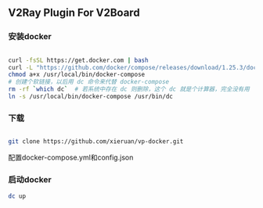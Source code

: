## V2Ray Plugin For V2Board
### 安装docker
  
```bash

curl -fsSL https://get.docker.com | bash
curl -L "https://github.com/docker/compose/releases/download/1.25.3/docker-compose-$(uname -s)-$(uname -m)" -o /usr/local/bin/docker-compose
chmod a+x /usr/local/bin/docker-compose
# 创建个软链接，以后用 dc 命令来代替 docker-compose
rm -rf `which dc`  # 若系统中存在 dc 则删除，这个 dc 就是个计算器，完全没有用
ln -s /usr/local/bin/docker-compose /usr/bin/dc

```
### 下载

```bash

git clone https://github.com/xieruan/vp-docker.git
```
配置docker-compose.yml和config.json

### 启动docker
```bash
dc up
```
